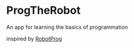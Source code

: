 # ProgTheRobot
An app for learning the basics of programmation

inspired by [RobotProg](http://www.physicsbox.com/indexrobotprogfr.html)
